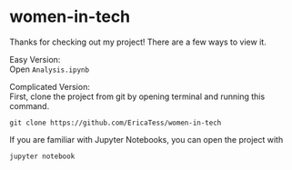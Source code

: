 # women-in-tech

Thanks for checking out my project! There are a few ways to view it. 

Easy Version:<br />
Open `Analysis.ipynb`

Complicated Version:<br />
First, clone the project from git by opening terminal and running this command.

`git clone https://github.com/EricaTess/women-in-tech`

If you are familiar with Jupyter Notebooks, you can open the project with

`jupyter notebook`
